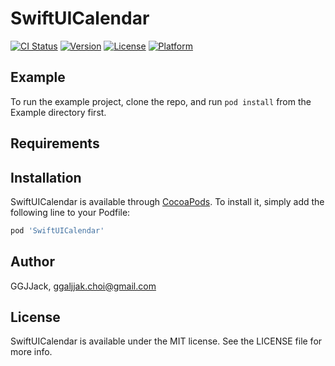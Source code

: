 # SwiftUICalendar

[![CI Status](https://img.shields.io/travis/ggaljjak/SwiftUICalendar.svg?style=flat)](https://travis-ci.org/ggaljjak/SwiftUICalendar)
[![Version](https://img.shields.io/cocoapods/v/SwiftUICalendar.svg?style=flat)](https://cocoapods.org/pods/SwiftUICalendar)
[![License](https://img.shields.io/cocoapods/l/SwiftUICalendar.svg?style=flat)](https://cocoapods.org/pods/SwiftUICalendar)
[![Platform](https://img.shields.io/cocoapods/p/SwiftUICalendar.svg?style=flat)](https://cocoapods.org/pods/SwiftUICalendar)

## Example

To run the example project, clone the repo, and run `pod install` from the Example directory first.

## Requirements

## Installation

SwiftUICalendar is available through [CocoaPods](https://cocoapods.org). To install
it, simply add the following line to your Podfile:

```ruby
pod 'SwiftUICalendar'
```

## Author

GGJJack, ggaljjak.choi@gmail.com

## License

SwiftUICalendar is available under the MIT license. See the LICENSE file for more info.
